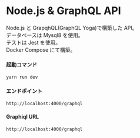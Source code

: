 # Node.js & GraphQL API

Node.js と GrapqhQL(GraphQL Yoga)で構築した API。  
データベースは Mysql8 を使用。  
テストは Jest を使用。  
Docker Compose にて構築。

#### 起動コマンド

```
yarn run dev
```

#### エンドポイント

```
http://localhost:4000/graphql
```

#### Graphiql URL

```
http://localhost:4000/graphql
```
